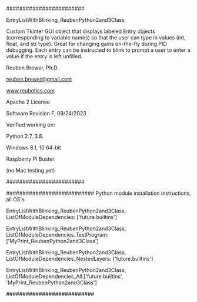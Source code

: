 ########################

EntryListWithBlinking_ReubenPython2and3Class

Custom Tkinter GUI object that displays labeled Entry objects (corresponding to variable names) so that the user can type in values (int, float, and str type).
Great for changing gains on-the-fly during PID debugging. Each entry can be instructed to blink to prompt a user to enter a value if the entry is left unfilled.

Reuben Brewer, Ph.D.

reuben.brewer@gmail.com

www.reubotics.com

Apache 2 License

Software Revision F, 09/24/2023

Verified working on: 

Python 2.7, 3.8.

Windows 8.1, 10 64-bit

Raspberry Pi Buster 

(no Mac testing yet)

########################  

########################### Python module installation instructions, all OS's

EntryListWithBlinking_ReubenPython2and3Class, ListOfModuleDependencies: ['future.builtins']

EntryListWithBlinking_ReubenPython2and3Class, ListOfModuleDependencies_TestProgram: ['MyPrint_ReubenPython2and3Class']

EntryListWithBlinking_ReubenPython2and3Class, ListOfModuleDependencies_NestedLayers: ['future.builtins']

EntryListWithBlinking_ReubenPython2and3Class, ListOfModuleDependencies_All:['future.builtins', 'MyPrint_ReubenPython2and3Class']

###########################
